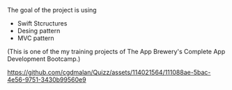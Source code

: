 


The goal of the project is using 
- Swift Stcructures
- Desing pattern
- MVC pattern


(This is one of the my training projects of The App Brewery's Complete App Development Bootcamp.)

https://github.com/cgdmalan/Quizz/assets/114021564/111088ae-5bac-4e56-9751-3430b99560e9

